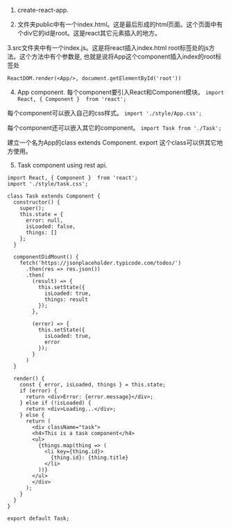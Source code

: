 1. create-react-app.

2. 文件夹public中有一个index.html。这是最后形成的html页面。这个页面中有个div它的id是root。这是react其它元素插入的地方。

3.src文件夹中有一个index.js。这是将react插入index.html root标签处的js方法。这个方法中有个参数是<App/>, 也就是说将App这个component插入index的root标签处

```ReactDOM.render(<App/>, document.getElementById('root'))```

4. App component.
每个component要引入React和Component模块。
```import React, { Component }  from 'react';```

每个component可以嵌入自己的css样式。
```import './style/App.css';```

每个component还可以嵌入其它的component。
```import Task from './Task';```


建立一个名为App的class extends Component. export 这个class可以供其它地方使用。<App/>

5. Task component using rest api.
```
import React, { Component }  from 'react';
import './style/task.css';

class Task extends Component {
  constructor() {
    super();
    this.state = {
      error: null,
      isLoaded: false,
      things: []
    };
  }

  componentDidMount() {
    fetch('https://jsonplaceholder.typicode.com/todos/')
      .then(res => res.json())
      .then(
        (result) => {
          this.setState({
            isLoaded: true,
            things: result
          });
        },

        (error) => {
          this.setState({
            isLoaded: true,
            error
          });
        }
      )
  }

  render() {
    const { error, isLoaded, things } = this.state;
    if (error) {
      return <div>Error: {error.message}</div>;
    } else if (!isLoaded) {
      return <div>Loading...</div>;
    } else {
      return (
        <div className="task">
        <h4>This is a task component</h4>
        <ul>
          {things.map(thing => (
            <li key={thing.id}>
              {thing.id}: {thing.title}
            </li>
          ))}
        </ul>
        </div>
      );
    }
  }
}

export default Task;
```

